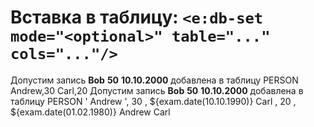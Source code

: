 # Вставка в таблицу: `<e:db-set mode="<optional>" table="..." cols="..."/>`

<div>
    <e:summary/>
    <e:example name="Добавление записи (INSERT)">
        <e:given>
            Допустим запись <b c:set="#name">Bob</b>
                            <b c:set="#age">50</b>
                            <b c:set="#bd">10.10.2000</b>
            <span c:assertTrue="addRecord(#name, #age, #bd)">добавлена</span> в таблицу PERSON
            <e:db-show table="PERSON"/>
        </e:given>
        <e:then print="true">
            <e:db-set mode="add" caption="Добавляемые записи" table="PERSON" cols="NAME, AGE">
                <row>Andrew,30</row>
                <row>Carl,20</row>
            </e:db-set>
            <e:db-show caption="Новое содержимое таблицы" table="PERSON"/>
        </e:then>
    </e:example>
    <e:example name="Вставка с удалением предыдущих записей (CLEAN INSERT)">
        <e:given>
            Допустим запись <b c:set="#name">Bob</b>
                            <b c:set="#age">50</b>
                            <b c:set="#bd">10.10.2000</b>
            <span c:assertTrue="addRecord(#name, #age, #bd)">добавлена</span> в таблицу PERSON
            <e:db-show table="PERSON"/>
        </e:given>
        <e:then print="true">
            <e:db-set caption="Добавляемые записи" table="PERSON" cols="NAME, AGE, BIRTHDAY">
                <row>' Andrew ', 30 , ${exam.date(10.10.1990)}</row>
                <row>Carl      , 20 , ${exam.date(01.02.1980)}</row>
            </e:db-set>
            <e:db-show caption="Новое содержимое таблицы" table="PERSON"/>
        </e:then>
    </e:example>
    <e:example name="Значения по умолчанию">
        <e:given>
            <e:db-set caption="Дана пустая таблица" table="PERSON"/>
        </e:given>
        <e:then print="true">
            <e:db-set caption="Добавляемые записи" table="PERSON" cols="NAME, AGE=20, BIRTHDAY=${exam.yesterday}">
                <row>Andrew</row>
                <row>Carl</row>
            </e:db-set>
            <e:db-show caption="Новое содержимое таблицы" table="PERSON"/>
        </e:then>
    </e:example>
</div>